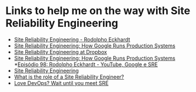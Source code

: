 Links to help me on the way with Site Reliability Engineering
============================

* [Site Reliability Engineering - Rodolpho Eckhardt](https://www.youtube.com/watch?v=XI2zUFIsMwg)
* [Site Reliability Engineering: How Google Runs Production Systems](https://www.amazon.com/gp/product/149192912X/ref=x_gr_w_bb?ie=UTF8&tag=x_gr_w_bb-20&linkCode=as2&camp=1789&creative=9325&creativeASIN=149192912X&SubscriptionId=1MGPYB6YW3HWK55XCGG2)
* [Site Reliability Engineering at Dropbox](https://www.youtube.com/watch?v=ggizCjUCCqE)
* [Site Reliability Engineering: How Google Runs Production Systems](https://www.goodreads.com/book/show/27968891-site-reliability-engineering)
*[Episódio 98: Rodolpho Eckhardt - YouTube, Google e SRE](http://castalio.info/episodio-98-rodolpho-eckhardt-youtube-google-e-sre.html)
* [Site Reliability Engineering](https://landing.google.com/sre/)
* [What is the role of a Site Reliability Engineer?](https://cloudacademy.com/blog/what-is-the-role-of-a-site-reliability-engineer/)
* [Love DevOps? Wait until you meet SRE](https://www.atlassian.com/it-unplugged/devops/site-reliability-engineering-sre)
